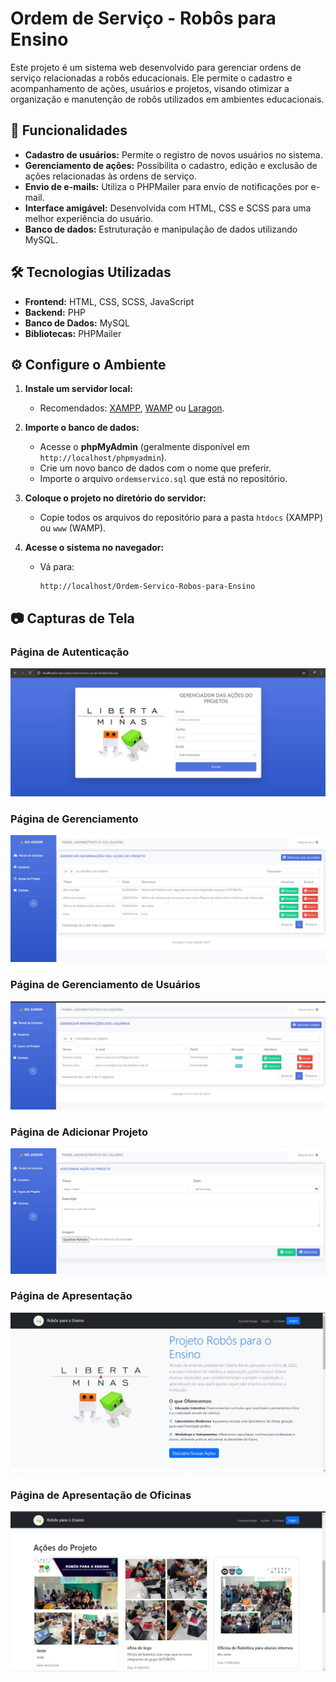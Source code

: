 # Ordem de Serviço - Robôs para Ensino

Este projeto é um sistema web desenvolvido para gerenciar ordens de serviço relacionadas a robôs educacionais. Ele permite o cadastro e acompanhamento de ações, usuários e projetos, visando otimizar a organização e manutenção de robôs utilizados em ambientes educacionais.

## 📌 Funcionalidades

- **Cadastro de usuários:** Permite o registro de novos usuários no sistema.
- **Gerenciamento de ações:** Possibilita o cadastro, edição e exclusão de ações relacionadas às ordens de serviço.
- **Envio de e-mails:** Utiliza o PHPMailer para envio de notificações por e-mail.
- **Interface amigável:** Desenvolvida com HTML, CSS e SCSS para uma melhor experiência do usuário.
- **Banco de dados:** Estruturação e manipulação de dados utilizando MySQL.

## 🛠️ Tecnologias Utilizadas

- **Frontend:** HTML, CSS, SCSS, JavaScript
- **Backend:** PHP
- **Banco de Dados:** MySQL
- **Bibliotecas:** PHPMailer


## ⚙️ Configure o Ambiente

1. **Instale um servidor local:**
   - Recomendados: [XAMPP](https://www.apachefriends.org/), [WAMP](https://www.wampserver.com/) ou [Laragon](https://laragon.org/).

2. **Importe o banco de dados:**
   - Acesse o **phpMyAdmin** (geralmente disponível em `http://localhost/phpmyadmin`).
   - Crie um novo banco de dados com o nome que preferir.
   - Importe o arquivo `ordemservico.sql` que está no repositório.

3. **Coloque o projeto no diretório do servidor:**
   - Copie todos os arquivos do repositório para a pasta `htdocs` (XAMPP) ou `www` (WAMP).

4. **Acesse o sistema no navegador:**
   - Vá para:
     ```
     http://localhost/Ordem-Servico-Robos-para-Ensino
     ```

## 📷 Capturas de Tela

### Página de Autenticação
![Página de Autenticação](./pagina_autenticacao.jpeg)

### Página de Gerenciamento
![Página de Gerenciamento](./pagina_gerenciamento.jpeg)

### Página de Gerenciamento de Usuários
![Página de Gerenciamento de Usuários](./pagina_gerenciamento_usuarios.jpeg)

### Página de Adicionar Projeto
![Página de Adicionar Projeto](./pagina_adicionar_projeto.jpeg)

### Página de Apresentação
![Página de Apresentação](./pagina_apresentacao.jpeg)

### Página de Apresentação de Oficinas
![Página de Apresentação Oficinas](./pagina_apresentacao_oficinas.jpeg)





